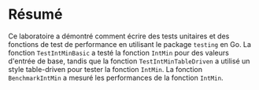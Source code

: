 # Résumé

Ce laboratoire a démontré comment écrire des tests unitaires et des fonctions de test de performance en utilisant le package `testing` en Go. La fonction `TestIntMinBasic` a testé la fonction `IntMin` pour des valeurs d'entrée de base, tandis que la fonction `TestIntMinTableDriven` a utilisé un style table-driven pour tester la fonction `IntMin`. La fonction `BenchmarkIntMin` a mesuré les performances de la fonction `IntMin`.
